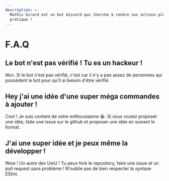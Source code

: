 ```yaml
---
description: >-
  Mathis Girard est un bot discord qui cherche à rendre vos actions plus
  pratique !
---
```


# F.A.Q

## Le bot n'est pas vérifié ! Tu es un hackeur !

Non. Si le bot n'est pas vérifié, c'est car il n'y a pas assez de personnes qui possèdent le bot pour qu'il ai besoin d'être vérifié.

## Hey j'ai une idée d'une super méga commandes à ajouter !

Cool ! Je suis content de votre enthousiasme 😀. Si vous voulez proposer une idée, faite une issue sur le github et proposer une idée en suivant le format.

## J'ai une super idée et je peux même la développer !

Wow ! Un autre dev UwU ! Tu peux fork le repository, faire une issue et un pull request sans problème ! N'oublie pas de bien respecter la syntaxe ESlint.

